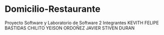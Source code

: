 # Domicilio-Restaurante
Proyecto Software y Laboratorio de Software 2
Integrantes
KEVITH FELIPE BASTIDAS CHILITO
YEISON ORDOÑEZ
JAVIER STIVEN DURAN
